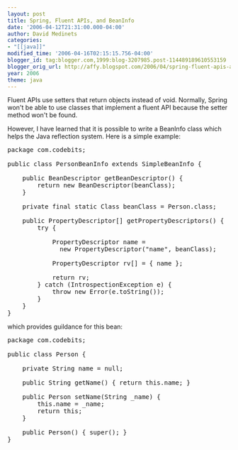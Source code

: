 ```yaml
---
layout: post
title: Spring, Fluent APIs, and BeanInfo
date: '2006-04-12T21:31:00.000-04:00'
author: David Medinets
categories:
- "[[java]]"
modified_time: '2006-04-16T02:15:15.756-04:00'
blogger_id: tag:blogger.com,1999:blog-3207985.post-114489189610553159
blogger_orig_url: http://affy.blogspot.com/2006/04/spring-fluent-apis-and-beaninfo.md
year: 2006
theme: java
---
```


Fluent APIs use setters that return objects instead of void. Normally, Spring won't be able to use classes that
implement a fluent API because the setter method won't be found.


However, I have learned that it is possible to write a BeanInfo class which helps the Java reflection system. Here is a
simple example:
<pre>
package com.codebits;

public class PersonBeanInfo extends SimpleBeanInfo {

    public BeanDescriptor getBeanDescriptor() {
        return new BeanDescriptor(beanClass);
    }

    private final static Class beanClass = Person.class;

    public PropertyDescriptor[] getPropertyDescriptors() {
        try {

            PropertyDescriptor name =
              new PropertyDescriptor("name", beanClass);

            PropertyDescriptor rv[] = { name };

            return rv;
        } catch (IntrospectionException e) {
            throw new Error(e.toString());
        }
    }
}
</pre>

<p>which provides guildance for this bean:

<pre>
package com.codebits;

public class Person {

    private String name = null;

    public String getName() { return this.name; }

    public Person setName(String _name) {
        this.name = _name;
        return this;
    }

    public Person() { super(); }
}
</pre>
